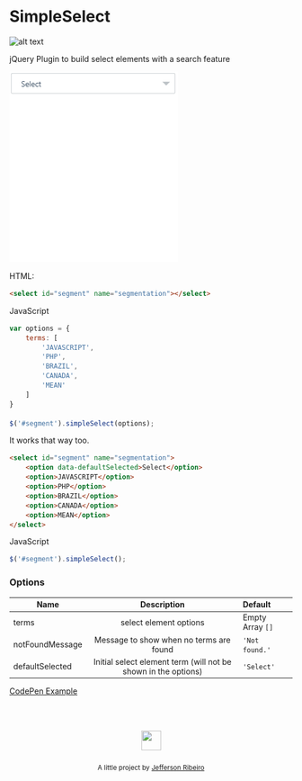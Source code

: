 # SimpleSelect

![alt text](https://img.shields.io/badge/size-2kb-green.svg "2kb")

jQuery Plugin to build select elements with a search feature

![alt text](./doc/demo.gif "SimpleSelect Component")

HTML:
~~~html
<select id="segment" name="segmentation"></select>
~~~

JavaScript
~~~javascript
var options = {
    terms: [
        'JAVASCRIPT',
        'PHP',
        'BRAZIL',
        'CANADA',
        'MEAN'
    ]
}

$('#segment').simpleSelect(options);
~~~

It works that way too.

~~~html
<select id="segment" name="segmentation">
    <option data-defaultSelected>Select</option> 
    <option>JAVASCRIPT</option>
    <option>PHP</option>
    <option>BRAZIL</option>
    <option>CANADA</option>
    <option>MEAN</option>
</select>
~~~

JavaScript
~~~javascript
$('#segment').simpleSelect();
~~~



### Options

| Name              | Description                                                    | Default            |
| ----------------- |:--------------------------------------------------------------:|:-------------------|
| terms             | select element options                                         | Empty Array `[]`   |
| notFoundMessage   | Message to show when no terms are found                        | `'Not found.'`     |
| defaultSelected   | Initial select element term (will not be shown in the options) | `'Select'`         |

[CodePen Example](https://codepen.io/jeffersonRibeiro/pen/dmGeGJ)

<br/>
<br/>

<p align="center"><img src="https://avatars2.githubusercontent.com/u/20846473?s=70&v=4" width="35" height="35"/></p>
<p align="center">
<sub>A little project by <a href="http://www.jeffersonribeiro.com/">Jefferson Ribeiro</a></sub>
</p>
